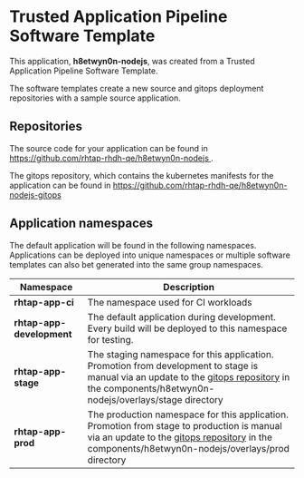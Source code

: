 # Trusted Application Pipeline Software Template

This application, **h8etwyn0n-nodejs**, was created from a Trusted Application Pipeline Software Template.

The software templates create a new source and gitops deployment repositories with a sample source application. 

## Repositories

The source code for your application can be found in [https://github.com/rhtap-rhdh-qe/h8etwyn0n-nodejs ](https://github.com/rhtap-rhdh-qe/h8etwyn0n-nodejs ).
 
The gitops repository, which contains the kubernetes manifests for the application can be found in 
[https://github.com/rhtap-rhdh-qe/h8etwyn0n-nodejs-gitops ](https://github.com/rhtap-rhdh-qe/h8etwyn0n-nodejs-gitops ) 

## Application namespaces 

The default application will be found in the following namespaces. Applications can be deployed into unique namespaces or multiple software templates can also bet generated into the same group namespaces.  

|  Namespace   |  Description   |  
| -------- | -------- |
| **rhtap-app-ci** | The namespace used for CI workloads |
| **rhtap-app-development** | The default application during development. Every build will be deployed to this namespace for testing. |
| **rhtap-app-stage** | The staging namespace for this application. Promotion from development to stage is manual via an update to the [gitops repository](https://github.com/rhtap-rhdh-qe/h8etwyn0n-nodejs-gitops ) in the components/h8etwyn0n-nodejs/overlays/stage directory |
| **rhtap-app-prod** | The production namespace for this application. Promotion from stage to production is manual via an update to the [gitops repository](https://github.com/rhtap-rhdh-qe/h8etwyn0n-nodejs-gitops ) in the components/h8etwyn0n-nodejs/overlays/prod directory |